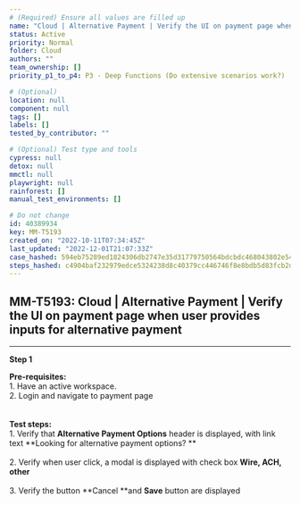 ```yaml
---
# (Required) Ensure all values are filled up
name: "Cloud | Alternative Payment | Verify the UI on payment page when user provides inputs for alternative payment"
status: Active
priority: Normal
folder: Cloud
authors: ""
team_ownership: []
priority_p1_to_p4: P3 - Deep Functions (Do extensive scenarios work?)

# (Optional)
location: null
component: null
tags: []
labels: []
tested_by_contributor: ""

# (Optional) Test type and tools
cypress: null
detox: null
mmctl: null
playwright: null
rainforest: []
manual_test_environments: []

# Do not change
id: 40389934
key: MM-T5193
created_on: "2022-10-11T07:34:45Z"
last_updated: "2022-12-01T21:07:33Z"
case_hashed: 594eb75289ed1824306db2747e35d31779750564bdcbdc468043802e54e84fb2d8063149c73548cad8bcd1d2af4133b0
steps_hashed: c4904baf232979edce5324238d8c40379cc446746f8e8bdb5d83fcb2dcc8d63acd23c12637a69a9b9d96e293cf4db25e
---
```


<!-- (Auto-generated) Based on frontmatter's "key" and "name" -->

## MM-T5193: Cloud | Alternative Payment | Verify the UI on payment page when user provides inputs for alternative payment

---

**Step 1**

**Pre-requisites:**\
1\. Have an active workspace.\
2\. Login and navigate to payment page\
\
\
**Test steps:**\
1\. Verify that **Alternative Payment Options** header is displayed, with link text \*\*Looking for alternative payment options? \*\*\
\
2\. Verify when user click, a modal is displayed with check box **Wire, ACH, other**\
\
3\. Verify the button \*\*Cancel \*\*and **Save** button are displayed
